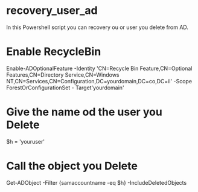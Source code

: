 # recovery_user_ad
In this Powershell script you can recovery ou or user you delete from AD.

# Enable RecycleBin
Enable-ADOptionalFeature -Identity 'CN=Recycle Bin Feature,CN=Optional Features,CN=Directory Service,CN=Windows NT,CN=Services,CN=Configuration,DC=yourdomain,DC=co,DC=il' -Scope ForestOrConfigurationSet - Target'yourdomain'

# Give the name od the user you Delete
$h = 'youruser'

# Call the object you Delete
Get-ADObject -Filter {samaccountname -eq $h} -IncludeDeletedObjects


